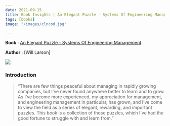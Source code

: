 ```yaml
---
date: 2021-09-15
title: Book Insights | An Elegant Puzzle - Systems Of Engineering Management
tags: [books]
image: "/images/clncod.jpg"

---
```

**Book** : [An Elegant Puzzle - Systems Of Engineering Management](https://www.amazon.in/Elegant-Puzzle-Systems-Engineering-Management/dp/1732265186)

**Author** : [Will Larson]

![](/images/elegantpuzle.jpeg)

### Introduction

> “There are few things peaceful about managing in rapidly growing companies, but I’ve never found anywhere better to learn and to grow. As I’ve become more experienced, my appreciation for management, and engineering management in particular, has grown, and I’ve come to view the field as a series of elegant, rewarding, and important puzzles. This book is a collection of those puzzles, which I’ve had the good fortune to struggle with and learn from.”
>
